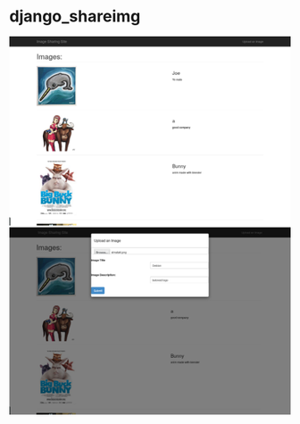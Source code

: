 # django_shareimg

![index page](/index.png?raw=true "Index page")
![upload page](/upload.png?raw=true "Upload page")
